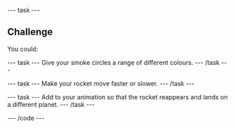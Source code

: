 --- task ---

## Challenge

You could:

--- task --- Give your smoke circles a range of different colours. --- /task ---

--- task --- Make your rocket move faster or slower. --- /task ---

--- task --- Add to your animation so that the rocket reappears and lands on a different planet. --- /task ---


--- /code ---
